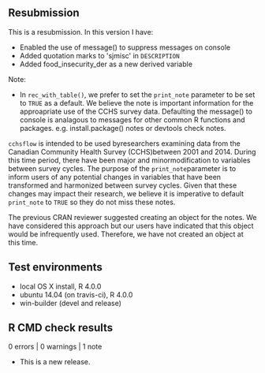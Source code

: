 ## Resubmission

This is a resubmission. In this version I have:
* Enabled the use of message() to suppress messages on console
* Added quotation marks to 'sjmisc' in `DESCRIPTION`
* Added food_insecurity_der as a new derived variable

Note:
* In `rec_with_table()`, we prefer to set the `print_note` parameter to be
set to `TRUE` as a default. We believe the note is important information for the 
approapriate use of the CCHS survey data. Defaulting the message() to console is 
analagous to messages for other common R functions and packages. e.g. 
install.package() notes or devtools check notes. 

`cchsflow` is intended to be used byresearchers examining data from the Canadian 
Community Health Survey (CCHS)between 2001 and 2014. During this time period, 
there have been major and minormodification to variables between survey cycles. 
The purpose of the `print_note`parameter is to inform users of any potential 
changes in variables that have been transformed and harmonized between survey 
cycles. Given that these changes may impact their research, we believe it is 
imperative to default `print_note` to `TRUE` so they do not miss these notes.

The previous CRAN reviewer suggested creating an object for the notes. We have 
considered this approach but our users have indicated that this object would be 
infrequently used. Therefore, we have not created an object at this time.

## Test environments
* local OS X install, R 4.0.0
* ubuntu 14.04 (on travis-ci), R 4.0.0
* win-builder (devel and release)

## R CMD check results

0 errors | 0 warnings | 1 note

* This is a new release.

